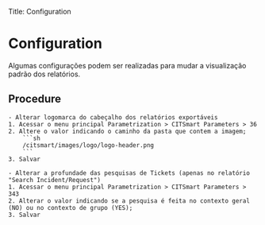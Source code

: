 Title: Configuration

# Configuration

Algumas configurações podem ser realizadas para mudar a visualização padrão dos relatórios.

## Procedure

    - Alterar logomarca do cabeçalho dos relatórios exportáveis
	1. Acessar o menu principal Parametrization > CITSmart Parameters > 36
	2. Altere o valor indicando o caminho da pasta que contem a imagem;
	    ```sh
	    /citsmart/images/logo/logo-header.png
	    ```
	3. Salvar

    - Alterar a profundade das pesquisas de Tickets (apenas no relatório "Search Incident/Request")
	1. Acessar o menu principal Parametrization > CITSmart Parameters > 343
	2. Alterar o valor indicando se a pesquisa é feita no contexto geral (NO) ou no contexto de grupo (YES);
	3. Salvar